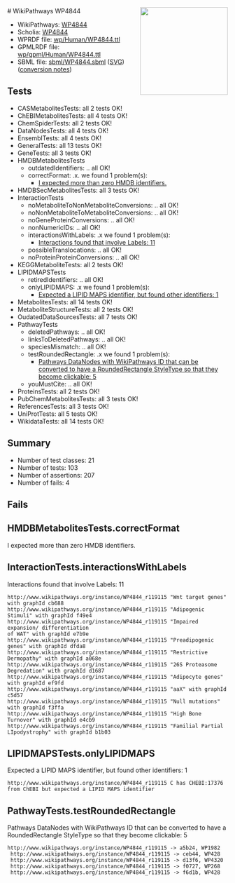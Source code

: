 <img style="float: right; width: 200px" src="../logo.png" />
# WikiPathways WP4844

* WikiPathways: [WP4844](https://identifiers.org/wikipathways:WP4844)
* Scholia: [WP4844](https://scholia.toolforge.org/wikipathways/WP4844)
* WPRDF file: [wp/Human/WP4844.ttl](../wp/Human/WP4844.ttl)
* GPMLRDF file: [wp/gpml/Human/WP4844.ttl](../wp/gpml/Human/WP4844.ttl)
* SBML file: [sbml/WP4844.sbml](../sbml/WP4844.sbml) ([SVG](../sbml/WP4844.svg)) ([conversion notes](../sbml/WP4844.txt))

## Tests
* CASMetabolitesTests: all 2 tests OK!
* ChEBIMetabolitesTests: all 4 tests OK!
* ChemSpiderTests: all 2 tests OK!
* DataNodesTests: all 4 tests OK!
* EnsemblTests: all 4 tests OK!
* GeneralTests: all 13 tests OK!
* GeneTests: all 3 tests OK!
* HMDBMetabolitesTests
    * outdatedIdentifiers: .. all OK!
    * correctFormat: .x. we found 1 problem(s):
        * [I expected more than zero HMDB identifiers.](#ad154c1e)
* HMDBSecMetabolitesTests: all 3 tests OK!
* InteractionTests
    * noMetaboliteToNonMetaboliteConversions: .. all OK!
    * noNonMetaboliteToMetaboliteConversions: .. all OK!
    * noGeneProteinConversions: .. all OK!
    * nonNumericIDs: .. all OK!
    * interactionsWithLabels: .x we found 1 problem(s):
        * [Interactions found that involve Labels: 11](#fe97a8b9)
    * possibleTranslocations: .. all OK!
    * noProteinProteinConversions: .. all OK!
* KEGGMetaboliteTests: all 2 tests OK!
* LIPIDMAPSTests
    * retiredIdentifiers: .. all OK!
    * onlyLIPIDMAPS: .x we found 1 problem(s):
        * [Expected a LIPID MAPS identifier, but found other identifiers: 1](#48cc60b8)
* MetabolitesTests: all 14 tests OK!
* MetaboliteStructureTests: all 2 tests OK!
* OudatedDataSourcesTests: all 7 tests OK!
* PathwayTests
    * deletedPathways: .. all OK!
    * linksToDeletedPathways: .. all OK!
    * speciesMismatch: .. all OK!
    * testRoundedRectangle: .x we found 1 problem(s):
        * [Pathways DataNodes with WikiPathways ID that can be converted to have a RoundedRectangle StyleType so that they become clickable: 5](#9fbad3cf)
    * youMustCite: .. all OK!
* ProteinsTests: all 2 tests OK!
* PubChemMetabolitesTests: all 3 tests OK!
* ReferencesTests: all 3 tests OK!
* UniProtTests: all 5 tests OK!
* WikidataTests: all 14 tests OK!


## Summary

* Number of test classes: 21
* Number of tests: 103
* Number of assertions: 207
* Number of fails: 4

## Fails

<a name="ad154c1e" />

## HMDBMetabolitesTests.correctFormat

I expected more than zero HMDB identifiers.
<a name="fe97a8b9" />

## InteractionTests.interactionsWithLabels

Interactions found that involve Labels: 11
```
http://www.wikipathways.org/instance/WP4844_r119115 "Wnt target genes" with graphId cb688
http://www.wikipathways.org/instance/WP4844_r119115 "Adipogenic Stimuli" with graphId f49e4
http://www.wikipathways.org/instance/WP4844_r119115 "Impaired expansion/ differentiation
of WAT" with graphId e7b9e
http://www.wikipathways.org/instance/WP4844_r119115 "Preadipogenic genes" with graphId dfda8
http://www.wikipathways.org/instance/WP4844_r119115 "Restrictive Dermopathy" with graphId a068e
http://www.wikipathways.org/instance/WP4844_r119115 "26S Proteasome 
Degredation" with graphId d1687
http://www.wikipathways.org/instance/WP4844_r119115 "Adipocyte genes" with graphId ef9fd
http://www.wikipathways.org/instance/WP4844_r119115 "aaX" with graphId c5d57
http://www.wikipathways.org/instance/WP4844_r119115 "Null mutations" with graphId f3ffa
http://www.wikipathways.org/instance/WP4844_r119115 "High Bone Turnover" with graphId e4cb9
http://www.wikipathways.org/instance/WP4844_r119115 "Familial Partial LIpodystrophy" with graphId b1b03
```

<a name="48cc60b8" />

## LIPIDMAPSTests.onlyLIPIDMAPS

Expected a LIPID MAPS identifier, but found other identifiers: 1
```
http://www.wikipathways.org/instance/WP4844_r119115 C has CHEBI:17376 from ChEBI but expected a LIPID MAPS identifier
```

<a name="9fbad3cf" />

## PathwayTests.testRoundedRectangle

Pathways DataNodes with WikiPathways ID that can be converted to have a RoundedRectangle StyleType so that they become clickable: 5
```
http://www.wikipathways.org/instance/WP4844_r119115 -> a5b24, WP1982
 http://www.wikipathways.org/instance/WP4844_r119115 -> ceb44, WP428
 http://www.wikipathways.org/instance/WP4844_r119115 -> d13f6, WP4320
 http://www.wikipathways.org/instance/WP4844_r119115 -> f0727, WP268
 http://www.wikipathways.org/instance/WP4844_r119115 -> f6d1b, WP428
 ```

